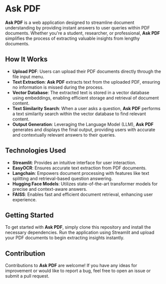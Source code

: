 # Ask PDF

**Ask PDF** is a web application designed to streamline document understanding by providing instant answers to user queries within PDF documents. Whether you're a student, researcher, or professional, **Ask PDF** simplifies the process of extracting valuable insights from lengthy documents.

## How It Works

- **Upload PDF**: Users can upload their PDF documents directly through the file input menu.
- **Text Extraction**: **Ask PDF** extracts text from the uploaded PDF, ensuring no information is missed during the process.
- **Vector Database**: The extracted text is stored in a vector database using embeddings, enabling efficient storage and retrieval of document content.
- **Text Similarity Search**: When a user asks a question, **Ask PDF** performs a text similarity search within the vector database to find relevant content.
- **Output Generation**: Leveraging the Language Model (LLM), **Ask PDF** generates and displays the final output, providing users with accurate and contextually relevant answers to their queries.

## Technologies Used

- **Streamlit**: Provides an intuitive interface for user interaction.
- **EasyOCR**: Ensures accurate text extraction from PDF documents.
- **Langchain**: Empowers document processing with features like text splitting and retrieval-based question answering.
- **Hugging Face Models**: Utilizes state-of-the-art transformer models for precise and context-aware answers.
- **FAISS**: Enables fast and efficient document retrieval, enhancing user experience.

## Getting Started

To get started with **Ask PDF**, simply clone this repository and install the necessary dependencies. Run the application using Streamlit and upload your PDF documents to begin extracting insights instantly.

## Contribution

Contributions to **Ask PDF** are welcome! If you have any ideas for improvement or would like to report a bug, feel free to open an issue or submit a pull request.
